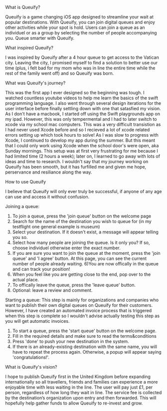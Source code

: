 
What is Queuify?

Queuify is a game changing iOS app designed to streamline your wait at popular destinations. 
With Queuify, you can join digital queues and enjoy other activities while your spot is hold. 
Users can join a queue as an individuel or as a group by selecting the number of people accompanying 
you. Queue smarter with Queuify. 


What inspired Queuify?

I was inspired by Queuify after a 4 hour queue to get access to the Vatican city. Leaving the city,
I promised myself to find a solution to better use our time (plus, i felt bad for my mom who was in 
line the entire time while the rest of the family went off) and so Queuify was born. 


What was Queuify's journey?

This was the first app I ever designed so the beginning was tough. I watched countless youtube videos to help me 
learn the basics of the swift programming language. I also went through several design iterations for the user 
interface before finally settling down with one that satasfied my vision. As I don't have a macbook, I started 
off using the Swift playgrounds app on my ipad. However, this was only tempermental and I had to later switch 
to xcode via my school mac computers. This was a very difficult transistion as I had never used Xcode before and so I
recieved a lot of xcode related errors setting up which took hours to solve! As I was slow to progress with Xcode, I 
continued to develop my app during the summer. But this meant that I could only work using Xcode when the school door's 
were open, aka Sunday mornings. This setup was at first very frustrating for me because I had limited time (2 hours a week); 
later on, I learned to go away with lots of ideas and time to research. I wouldn't say that my journey working on Queuify has 
been smooth, but it has furfilled me and given me hope, perservance and resiliance along the way. 


How to use Queuify

I believe that Queuify will only ever truly be successful, if anyone of any age can use and access it without confusion. 

Joining a queue: 
1) To join a queue, press the 'join queue' button on the welcome page 
2) Search for the name of the destination you wish to queue for (in my testflight one general example is museum)
3) Select your destination. If it doesn't exist, a message will appear telling you so.
4) Select how many people are joining the queue. Is it only you? If so, choose individuel otherwise enter the exact number.
5) If you are sure you want to join the queue at the moment, press the 'join queue' and 'I agree' button. At this page, you can see the
   current number of people already waiting.
6)You are now offically in the queue and can track your position!
7) When you feel like you are getting close to the end, pop over to the actual place.
8) To offically leave the queue, press the 'leave queue' button.
9) Optional: leave a review and comment.

Starting a queue:
This step is mainly for organizations and companies who want to publish their own digital queues on Queuify for their customers. 
However, I have created an automated invoice process that is triggered when this step is complete so I wouldn't advise actually 
testing this step as you will get automatic invoices. 

1) To start a queue, press the 'start queue' button on the welcome page.
2) Fill in the required details and make sure to read the terms&conditions
3) Press 'done' to push your new destination in the system.
4) If there is an already-existing destination with the same name, you will have to repeat the process again.
   Otherwise, a popup will appear saying 'congratulations!'. 


What is Queuify's vision?

I hope to publish Queuify first in the United Kingdom before expanding internationally so all travellers, 
friends and families can experience a more enjoyable time with less waiting in the line. The user will pay just £1, 
per person, regardless of how long they wait in line. The service fee is collected by the destination’s organization 
upon entry and then forwarded. This will hopefully help gather funds to allow Queuify to re-invest and grow. 

